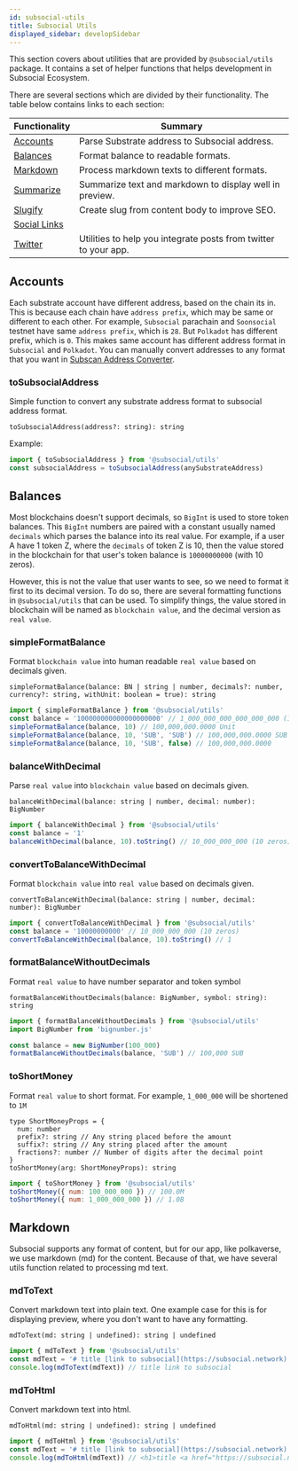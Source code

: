 ```yaml
---
id: subsocial-utils
title: Subsocial Utils
displayed_sidebar: developSidebar
---
```


This section covers about utilities that are provided by `@subsocial/utils` package.
It contains a set of helper functions that helps development in Subsocial Ecosystem.

There are several sections which are divided by their functionality. The table below contains links to each section:

| Functionality                 | Summary                                                         |
| ----------------------------- | --------------------------------------------------------------- |
| [Accounts](#accounts)         | Parse Substrate address to Subsocial address.                   |
| [Balances](#balances)         | Format balance to readable formats.                             |
| [Markdown](#markdown)         | Process markdown texts to different formats.                    |
| [Summarize](#summarize)       | Summarize text and markdown to display well in preview.         |
| [Slugify](#slugify)           | Create slug from content body to improve SEO.                   |
| [Social Links](#social-links) |                                                                 |
| [Twitter](#twitter)           | Utilities to help you integrate posts from twitter to your app. |

## Accounts

Each substrate account have different address, based on the chain its in. This is because each chain have `address prefix`, which may be same or different to each other. For example, `Subsocial` parachain and `Soonsocial` testnet have same `address prefix`, which is `28`. But `Polkadot` has different prefix, which is `0`. This makes same account has different address format in `Subsocial` and `Polkadot`. You can manually convert addresses to any format that you want in [Subscan Address Converter](https://polkadot.subscan.io/tools/format_transform).

### toSubsocialAddress

Simple function to convert any substrate address format to subsocial address format.

```
toSubsocialAddress(address?: string): string
```

Example:

```javascript
import { toSubsocialAddress } from '@subsocial/utils'
const subsocialAddress = toSubsocialAddress(anySubstrateAddress)
```

## Balances

Most blockchains doesn't support decimals, so `BigInt` is used to store token balances. This `BigInt` numbers are paired with a constant usually named `decimals` which parses the balance into its real value. For example, if a user A have 1 token Z, where the `decimals` of token Z is 10, then the value stored in the blockchain for that user's token balance is `10000000000` (with 10 zeros).

However, this is not the value that user wants to see, so we need to format it first to its decimal version. To do so, there are several formatting functions in `@subsocial/utils` that can be used. To simplify things, the value stored in blockchain will be named as `blockchain value`, and the decimal version as `real value`.

### simpleFormatBalance

Format `blockchain value` into human readable `real value` based on decimals given.

```
simpleFormatBalance(balance: BN | string | number, decimals?: number, currency?: string, withUnit: boolean = true): string
```

```javascript
import { simpleFormatBalance } from '@subsocial/utils'
const balance = '100000000000000000000' // 1_000_000_000_000_000_000 (18 zeros)
simpleFormatBalance(balance, 10) // 100,000,000.0000 Unit
simpleFormatBalance(balance, 10, 'SUB', 'SUB') // 100,000,000.0000 SUB
simpleFormatBalance(balance, 10, 'SUB', false) // 100,000,000.0000
```

### balanceWithDecimal

Parse `real value` into `blockchain value` based on decimals given.

```
balanceWithDecimal(balance: string | number, decimal: number): BigNumber
```

```javascript
import { balanceWithDecimal } from '@subsocial/utils'
const balance = '1'
balanceWithDecimal(balance, 10).toString() // 10_000_000_000 (10 zeros)
```

### convertToBalanceWithDecimal

Format `blockchain value` into `real value` based on decimals given.

```
convertToBalanceWithDecimal(balance: string | number, decimal: number): BigNumber
```

```javascript
import { convertToBalanceWithDecimal } from '@subsocial/utils'
const balance = '10000000000' // 10_000_000_000 (10 zeros)
convertToBalanceWithDecimal(balance, 10).toString() // 1
```

### formatBalanceWithoutDecimals

Format `real value` to have number separator and token symbol

```
formatBalanceWithoutDecimals(balance: BigNumber, symbol: string): string
```

```javascript
import { formatBalanceWithoutDecimals } from '@subsocial/utils'
import BigNumber from 'bignumber.js'

const balance = new BigNumber(100_000)
formatBalanceWithoutDecimals(balance, 'SUB') // 100,000 SUB
```

### toShortMoney

Format `real value` to short format. For example, `1_000_000` will be shortened to `1M`

```
type ShortMoneyProps = {
  num: number
  prefix?: string // Any string placed before the amount
  suffix?: string // Any string placed after the amount
  fractions?: number // Number of digits after the decimal point
}
toShortMoney(arg: ShortMoneyProps): string
```

```javascript
import { toShortMoney } from '@subsocial/utils'
toShortMoney({ num: 100_000_000 }) // 100.0M
toShortMoney({ num: 1_000_000_000 }) // 1.0B
```

## Markdown

Subsocial supports any format of content, but for our app, like polkaverse, we use markdown (md) for the content. Because of that, we have several utils function related to processing md text.

### mdToText

Convert markdown text into plain text. One example case for this is for displaying preview, where you don't want to have any formatting.

```
mdToText(md: string | undefined): string | undefined
```

```javascript
import { mdToText } from '@subsocial/utils'
const mdText = '# title [link to subsocial](https://subsocial.network)'
console.log(mdToText(mdText)) // title link to subsocial
```

### mdToHtml

Convert markdown text into html.

```
mdToHtml(md: string | undefined): string | undefined
```

```javascript
import { mdToHtml } from '@subsocial/utils'
const mdText = '# title [link to subsocial](https://subsocial.network)'
console.log(mdToHtml(mdText)) // <h1>title <a href="https://subsocial.network">link to subsocial</a></h1>
```
